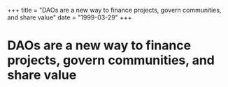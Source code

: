 +++
title = "DAOs are a new way to finance projects, govern communities, and share value"
date = "1999-03-29"
+++



# DAOs are a new way to finance projects, govern communities, and share value

<br><br><br>

<nft-card contractAddress="0x495f947276749ce646f68ac8c248420045cb7b5e" tokenId="21217790705324758101175761062786421039733409879261131814667265904188346859521"> </nft-card> <script src="https://unpkg.com/embeddable-nfts/dist/nft-card.min.js"></script>
